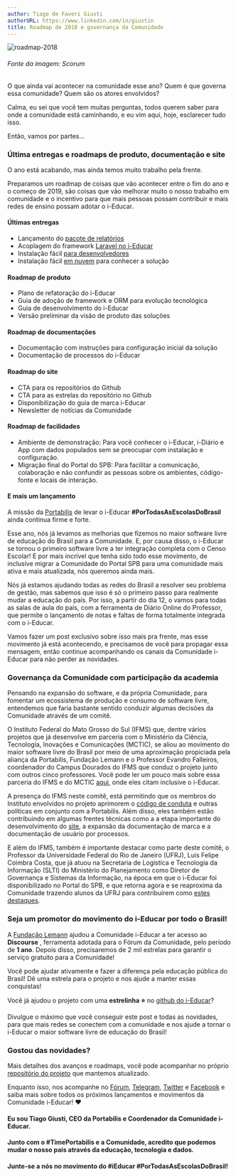 ```yaml
---
author: Tiago de Faveri Giusti
authorURL: https://www.linkedin.com/in/giustin
title: Roadmap de 2018 e governança da Comunidade
---
```


![roadmap-2018](https://user-images.githubusercontent.com/1082624/49318741-e19fd480-f4e0-11e8-9efb-10551de7f84f.png)
###### Fonte da imagem: Scorum

O que ainda vai acontecer na comunidade esse ano? Quem é que governa essa comunidade? Quem são os atores envolvidos?

Calma, eu sei que você tem muitas perguntas, todos querem saber para onde a comunidade está caminhando, e eu vim aqui, hoje, esclarecer tudo isso.<!--truncate-->

Então, vamos por partes...

### Última entregas e roadmaps de produto, documentação e site

O ano está acabando, mas ainda temos muito trabalho pela frente. 

Preparamos um roadmap de coisas que vão acontecer entre o fim do ano e o começo de 2019, são coisas que vão melhorar muito o nosso trabalho em comunidade e o incentivo para que mais pessoas possam contribuir e mais redes de ensino possam adotar o i-Educar.

#### **Últimas entregas**
 * Lançamento do [pacote de relatórios](https://ieducar.org/blog/2018/10/05/lancamento-de-pacote-de-relatorios-para-comunidade.html)
 * Acoplagem do framework [Laravel no i-Educar](https://github.com/portabilis/i-educar/pull/389)
 * Instalação fácil [para desenvolvedores](https://github.com/portabilis/i-educar/#instala%C3%A7%C3%A3o)
 * Instalação fácil [em nuvem](https://github.com/portabilis/i-educar#instala%C3%A7%C3%A3o-em-servidor) para conhecer a solução

#### **Roadmap de produto**
* Plano de refatoração do i-Educar
* Guia de adoção de framework e ORM para evolução tecnológica
* Guia de desenvolvimento do i-Educar
* Versão preliminar da visão de produto das soluções

#### **Roadmap de documentações**
* Documentação com instruções para configuração inicial da solução
* Documentação de processos do i-Educar

#### **Roadmap do site**
* CTA para os repositórios do Github
* CTA para as estrelas do repositório no Github
* Disponibilização do guia de marca i-Educar
* Newsletter de notícias da Comunidade

#### **Roadmap de facilidades**
* Ambiente de demonstração: Para você conhecer o i-Educar, i-Diário e App com dados populados sem se preocupar com instalação e configuração.
* Migração final do Portal do SPB: Para facilitar a comunicação, colaboração e não confundir as pessoas sobre os ambientes, código-fonte e locais de interação.

#### E mais um lançamento

A missão da [Portabilis](http://portabilis.com.br) de levar o i-Educar **#PorTodasAsEscolasDoBrasil** ainda continua firme e forte.

Esse ano, nós já levamos as melhorias que fizemos no maior software livre de educação do Brasil para a Comunidade. E, por causa disso, o i-Educar se tornou o primeiro software livre a ter integração completa com o Censo Escolar! E por mais incrível que tenha sido todo esse movimento, de inclusive migrar a Comunidade do Portal SPB para uma comunidade mais ativa e mais atualizada, nós queremos ainda mais.

Nós já estamos ajudando todas as redes do Brasil a resolver seu problema de gestão, mas sabemos que isso é só o primeiro passo para realmente mudar a educação do país. Por isso, a partir do dia 12, o vamos para todas as salas de aula do país, com a ferramenta de Diário Online do Professor, que permite o lançamento de notas e faltas de forma totalmente integrada com o i-Educar.

Vamos fazer um post exclusivo sobre isso mais pra frente, mas esse movimento já está acontecendo, e precisamos de você para propagar essa mensagem, então continue acompanhando os canais da Comunidade i-Educar para não perder as novidades.


### Governança da Comunidade com participação da academia

Pensando na expansão do software, e da própria Comunidade, para fomentar um ecossistema de produção e consumo de software livre, entendemos que faria bastante sentido conduzir algumas decisões da Comunidade através de um comitê.

O Instituto Federal do Mato Grosso do Sul (IFMS) que, dentre vários projetos que já desenvolve em parceria com o Ministério da Ciência, Tecnologia, Inovações e Comunicações (MCTIC), se aliou ao movimento do maior software livre do Brasil por meio de uma aproximação propiciada pela aliança da Portabilis, Fundação Lemann e o Professor Evandro Falleiros, coordenador do Campus Dourados do IFMS que conduz o projeto junto com outros cinco professores. Você pode ler um pouco mais sobre essa parceria do IFMS e do MCTIC [aqui](https://softwarepublico.gov.br/social/spb/noticias/ifms-recebe-r-12-milhao-para-desenvolvimento-de-softwares), onde eles citam inclusive o i-Educar.

A presença do IFMS neste comitê, está permitindo que os membros do Instituto envolvidos no projeto aprimorem o [código de conduta](https://github.com/portabilis/i-educar/blob/master/CODE_OF_CONDUCT.md) e outras políticas em conjunto com a Portabilis. Além disso, eles também estão contribuindo em algumas frentes técnicas como a a etapa importante do desenvolvimento do [site](https://ieducar.org), a expansão da documentação de marca e a documentação de usuário por processos.

E além do IFMS, também é importante destacar como parte deste comitê, o Professor da Universidade Federal do Rio de Janeiro (UFRJ), Luis Felipe Coimbra Costa, que já atuou na Secretaria de Logística e Tecnologia da Informação (SLTI) do Ministério do Planejamento como Diretor de Governança e Sistemas da Informação, na época em que o i-Educar foi disponibilizado no Portal do SPB, e que retorna agora e se reaproxima da Comunidade trazendo alunos da UFRJ para contribuírem como [estes destaques](https://forum.ieducar.org/t/relatorios-customizados-merenda-caxias-fes-ufrj-2018/99/2).


### Seja um promotor do movimento do i-Educar por todo o Brasil!

A [Fundação Lemann](https://fundacaolemann.org.br) ajudou a Comunidade i-Educar a ter acesso ao **Discourse** , ferramenta adotada para o Fórum da Comunidade, pelo período de **1 ano**. Depois disso, precisaremos de 2 mil estrelas para garantir o serviço gratuito para a Comunidade!

Você pode ajudar ativamente e fazer a diferença pela educação pública do Brasil! Dê uma estrela para o projeto e nos ajude a manter essas conquistas!

Você já ajudou o projeto com uma **estrelinha ⭐** no [github do i-Educar](https://github.com/portabilis/i-educar)?

Divulgue o máximo que você conseguir este post e todas as novidades, para que mais redes se conectem com a comunidade e nos ajude a tornar o i-Educar o maior software livre de educação do Brasil!

### Gostou das novidades?

Mais detalhes dos avanços e roadmaps, você pode acompanhar no próprio [repositório do projeto](https://github.com/portabilis/i-educar/projects) que mantemos atualizado.

Enquanto isso, nos acompanhe no [Fórum](http://forum.ieducar.org), [Telegram](https://t.me/ieducar), [Twitter](https://twitter.com/ieducar) e [Facebook](http://facebook.com/ieducar) e saiba mais sobre todos os próximos lançamentos e movimentos da Comunidade i-Educar! ❤️

#### Eu sou Tiago Giusti, CEO da Portabilis e Coordenador da Comunidade i-Educar.

#### Junto com o #TimePortabilis e a Comunidade, acredito que podemos mudar o nosso país através da educação, tecnologia e dados.

#### Junte-se a nós no movimento do **#iEducar #PorTodasAsEscolasDoBrasil**!	
